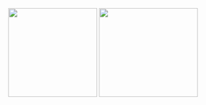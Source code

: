 <div>
  <img height="180em" src="https://github-readme-stats.vercel.app/api?username=R4P0N1KT&show_icons=true&theme=radical"/>
  <img height="180em" width="200em"src="https://github-readme-stats.vercel.app/api/top-langs/?username=R4P0N1KT&layout=compact&theme=radical" />
</div>
